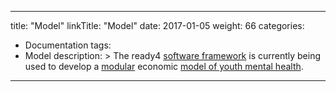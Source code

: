 
---
title: "Model"
linkTitle: "Model"
date: 2017-01-05
weight: 66
categories: 
- Documentation
tags: 
- Model
description: >
  The ready4 [software framework](/docs/framework/) is currently being used to develop a [modular](/docs/getting-started/concepts/module/) economic [model of youth mental health](/docs/getting-started/concepts/model/). 
---


